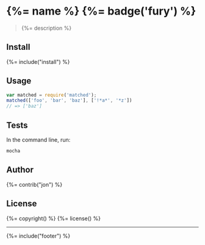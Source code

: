 # {%= name %} {%= badge('fury') %}

> {%= description %}

## Install
{%= include("install") %}


## Usage

```js
var matched = require('matched');
matched(['foo', 'bar', 'baz'], ['!*a*', '*z'])
// => ['baz']
```

## Tests

In the command line, run:

```bash
mocha
```


## Author
{%= contrib("jon") %}

## License
{%= copyright() %}
{%= license() %}

***

{%= include("footer") %}

[globule]: https://github.com/cowboy/node-globule
[multimatch]: https://github.com/sindresorhus/multimatch